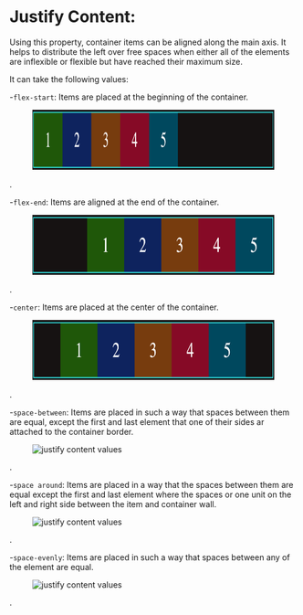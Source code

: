 # Justify Content:

Using this property, container items can be aligned along the main axis. It helps to distribute the left over free spaces when either all of the elements are inflexible or flexible but have reached their maximum size.

It can take the following values:

-`flex-start`: Items are placed at the beginning of the container.

<figure>
<img src="../assets/justify-content/start.png" alt="justify content values" height="105" width="820" />
</figure>.

-`flex-end`: Items are aligned at the end of the container.

<figure>
<img src="../assets/justify-content/end.png" alt="justify content values" height="105" width="820" />
</figure>.

-`center`: Items are placed at the center of the container.

<figure>
<img src="../assets/justify-content/center.png" alt="justify content values" height="105" width="820" />
</figure>.

-`space-between`: Items are placed in such a way that spaces between them are equal, except the first and last element that one of their sides ar attached to the container border.

<figure>
<img src="../assets/justify-content/space-between.png" alt="justify content values" height="105" width="820" />
</figure>.

-`space around`: Items are placed in a way that the spaces between them are equal except the first and last element where the spaces or one unit on the left and right side between the item and container wall.

 <figure>
<img src="../assets/justify-content/space-around.png" alt="justify content values" height="105" width="820" />
</figure>.
 
 -`space-evenly`: Items are placed in such a way that spaces between any of the element are equal.

 <figure>
<img src="../assets/justify-content/space-evenly.png" alt="justify content values" height="105" width="820" />
</figure>.
